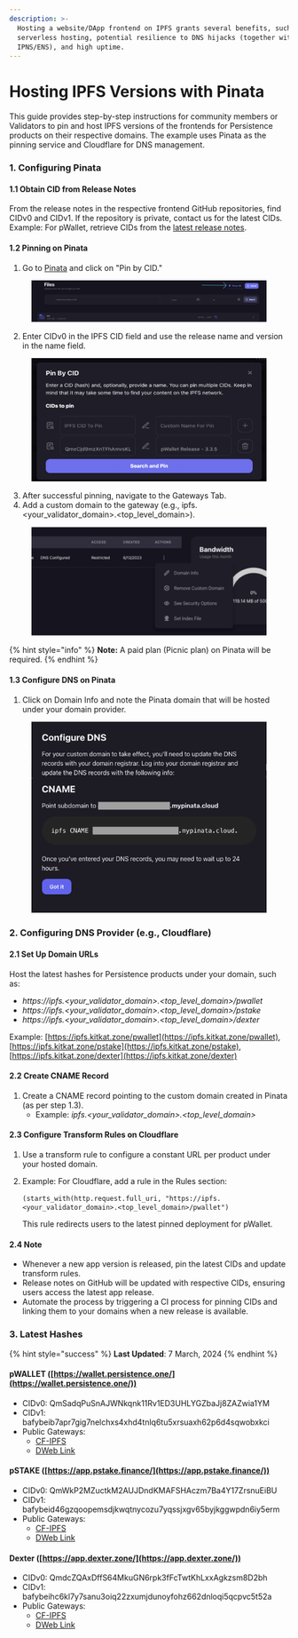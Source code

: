 ```yaml
---
description: >-
  Hosting a website/DApp frontend on IPFS grants several benefits, such as
  serverless hosting, potential resilience to DNS hijacks (together with
  IPNS/ENS), and high uptime.
---
```


# Hosting IPFS Versions with Pinata

This guide provides step-by-step instructions for community members or Validators to pin and host IPFS versions of the frontends for Persistence products on their respective domains. The example uses Pinata as the pinning service and Cloudflare for DNS management.

### 1. Configuring Pinata

#### 1.1 Obtain CID from Release Notes

From the release notes in the respective frontend GitHub repositories, find CIDv0 and CIDv1. If the repository is private, contact us for the latest CIDs. Example: For pWallet, retrieve CIDs from the [latest release notes](https://github.com/persistenceOne/persistenceWallet/releases).

#### 1.2 Pinning on Pinata

1. Go to [Pinata](https://app.pinata.cloud/pinmanager) and click on "Pin by CID."

<figure><img src="../../.gitbook/assets/image.png" alt=""><figcaption></figcaption></figure>

2. Enter CIDv0 in the IPFS CID field and use the release name and version in the name field.

<figure><img src="../../.gitbook/assets/image (1).png" alt=""><figcaption></figcaption></figure>

3. After successful pinning, navigate to the Gateways Tab.
4. Add a custom domain to the gateway (e.g., ipfs.\<your\_validator\_domain>.\<top\_level\_domain>).

<figure><img src="../../.gitbook/assets/image (2).png" alt=""><figcaption></figcaption></figure>

{% hint style="info" %}
**Note:** A paid plan (Picnic plan) on Pinata will be required.
{% endhint %}

#### 1.3 Configure DNS on Pinata

1. Click on Domain Info and note the Pinata domain that will be hosted under your domain provider.

<figure><img src="../../.gitbook/assets/image (3).png" alt=""><figcaption></figcaption></figure>

### 2. Configuring DNS Provider (e.g., Cloudflare)

#### 2.1 Set Up Domain URLs

Host the latest hashes for Persistence products under your domain, such as:

* _https://ipfs.\<your\_validator\_domain>.\<top\_level\_domain>/pwallet_
* _https://ipfs.\<your\_validator\_domain>.\<top\_level\_domain>/pstake_
* _https://ipfs.\<your\_validator\_domain>.\<top\_level\_domain>/dexter_

Example: [https://ipfs.kitkat.zone/pwallet](https://ipfs.kitkat.zone/pwallet), [https://ipfs.kitkat.zone/pstake](https://ipfs.kitkat.zone/pstake), [https://ipfs.kitkat.zone/dexter](https://ipfs.kitkat.zone/dexter)

#### 2.2 Create CNAME Record

1. Create a CNAME record pointing to the custom domain created in Pinata (as per step 1.3).
   * Example: _ipfs.\<your\_validator\_domain>.\<top\_level\_domain>_

#### 2.3 Configure Transform Rules on Cloudflare

1. Use a transform rule to configure a constant URL per product under your hosted domain.
2.  Example: For Cloudflare, add a rule in the Rules section:

    ```plaintext
    (starts_with(http.request.full_uri, "https://ipfs.<your_validator_domain>.<top_level_domain>/pwallet")
    ```

    This rule redirects users to the latest pinned deployment for pWallet.

#### 2.4 Note

* Whenever a new app version is released, pin the latest CIDs and update transform rules.
* Release notes on GitHub will be updated with respective CIDs, ensuring users access the latest app release.
* Automate the process by triggering a CI process for pinning CIDs and linking them to your domains when a new release is available.

### 3. Latest Hashes

{% hint style="success" %}
**Last Updated**: 7 March, 2024
{% endhint %}

#### pWALLET ([https://wallet.persistence.one/](https://wallet.persistence.one/))

* CIDv0: QmSadqPuSnAJWNkqnk11Rv1ED3UHLYGZbaJj8ZAZwia1YM
* CIDv1: bafybeib7apr7gig7nelchxs4xhd4tnlq6tu5xrsuaxh62p6d4sqwobxkci
* Public Gateways:
  * [CF-IPFS](https://bafybeib7apr7gig7nelchxs4xhd4tnlq6tu5xrsuaxh62p6d4sqwobxkci.ipfs.cf-ipfs.com/)
  * [DWeb Link](https://bafybeib7apr7gig7nelchxs4xhd4tnlq6tu5xrsuaxh62p6d4sqwobxkci.ipfs.dweb.link/)

#### pSTAKE ([https://app.pstake.finance/](https://app.pstake.finance/))

* CIDv0: QmWkP2MZuctkM2AUJDndKMAFSHAczm7Ba4Y17ZrsnuEiBU
* CIDv1: bafybeid46gzqoopemsdjkwqtnycozu7yqssjxgv65byjkggwpdn6iy5erm
* Public Gateways:
  * [CF-IPFS](https://bafybeid46gzqoopemsdjkwqtnycozu7yqssjxgv65byjkggwpdn6iy5erm.ipfs.cf-ipfs.com/)
  * [DWeb Link](https://bafybeid46gzqoopemsdjkwqtnycozu7yqssjxgv65byjkggwpdn6iy5erm.ipfs.dweb.link/)

#### Dexter ([https://app.dexter.zone/](https://app.dexter.zone/))

* CIDv0: QmdcZQAxDffS64MkuGN6rpk3fFcTwtKhLxxAgkzsm8D2bh
* CIDv1: bafybeihc6kl7y7sanu3oiq22zxumjdunoyfohz662dnloqi5qcpvc5t52a
* Public Gateways:
  * [CF-IPFS](https://bafybeihc6kl7y7sanu3oiq22zxumjdunoyfohz662dnloqi5qcpvc5t52a.ipfs.cf-ipfs.com/)
  * [DWeb Link](https://bafybeihc6kl7y7sanu3oiq22zxumjdunoyfohz662dnloqi5qcpvc5t52a.ipfs.dweb.link/)
